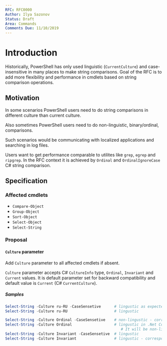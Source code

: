 ```yaml
---
RFC: RFC0000
Author: Ilya Sazonov
Status: Draft
Area: Commands
Comments Due: 11/10/2019
---
```


# Introduction

Historically, PowerShell has only used linguistic (`CurrentCulture`) and case-insensitive in many places to make string comparisons.
Goal of the RFC is to add more flexibility and performance in cmdlets based on string comparison operations.

## Motivation

In some scenarios PowerShell users need to do string comparisons in different culture than current culture.

Also sometimes PowerShell users need to do non-linguistic, binary/ordinal, comparisons.

Such scenarios would be communicating with localized applications and searching in log files.

Users want to get performance comparable to utilites like `grep`, `egrep` and `ripgrep`.
In the RFC context it is achieved by `Ordinal` and `OrdinalIgnoreCase` C# string comparison.

## Specification

### Affected cmdlets

- `Compare-Object`
- `Group-Object`
- `Sort-Object`
- `Select-Object`
- `Select-String`

### Proposal

#### `Culture` parameter

Add `Culture` parameter to all affected cmdlets if absent.

`Culture` parameter accepts C# `CultureInfo` type, `Ordinal`, `Invariant` and `Current` values.
It is default parameter set for backward compatibility and default value is `Current` (C# `CurrentCulture`).

##### Samples

```powershell
Select-String -Culture ru-RU -CaseSensetive      # lingustic as expected for Culture term
Select-String -Culture ru-RU                     # lingustic

Select-String -Culture Ordinal -CaseSensetive    # non-lingustic - corresponds to C# `Ordinal`
Select-String -Culture Ordinal                   # lingustic in .Net Core 3.* - corresponds to C# `OrdinalIgnoreCase`
                                                    # It will be non-lingustic in .Net Core 5.* (Simple Case Folding). See https://github.com/dotnet/corefx/issues/41333 .
Select-String -Culture Invariant -CaseSensetive  # lingustic
Select-String -Culture Invariant                 # lingustic - corresponds to `InvariantCultureIgnoreCase`
```
